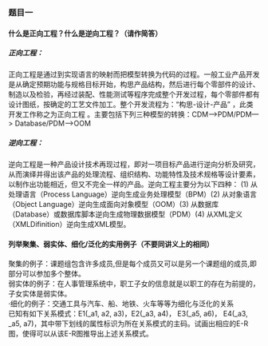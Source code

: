### 题目一
#### 什么是正向工程？什么是逆向工程？（请作简答）
##### 正向工程：
正向工程是通过到实现语言的映射而把模型转换为代码的过程。一般工业产品开发是从确定预期功能与规格目标开始，构思产品结构，然后进行每个零部件的设计、制造以及检验，再经过装配、性能测试等程序完成整个开发过程，每个零部件都有设计图纸，按确定的工艺文件加工。整个开发流程为：“构思-设计-产品” ，此类开发工作称之为正向工程 。主要包括下列三种模型的转换：CDM—>PDM/PDM—> Database/PDM—>OOM
##### 逆向工程：
逆向工程是一种产品设计技术再现过程，即对一项目标产品进行逆向分析及研究，从而演绎并得出该产品的处理流程、组织结构、功能特性及技术规格等设计要素，以制作出功能相近，但又不完全一样的产品。逆向工程主要分为以下四种： (1) 从处理语言（Process Language）逆向生成业务处理模型（BPM）(2) 从对象语言（Object Language）逆向生成面向对象模型（OOM）(3) 从数据库（Database）或数据库脚本逆向生成物理数据模型（PDM）(4) 从XML定义（XMLDifinition）逆向生成XML模型。
#### 列举聚集、弱实体、细化/泛化的实用例子（不要同讲义上的相同）
聚集的例子：课题组包含许多成员,但是每个成员又可以是另一个课题组的成员,即部分可以参加多个整体。  
弱实体的例子：在人事管理系统中，职工子女的信息就是以职工的存在为前提的，子女实体是弱实体。  
·细化的例子：交通工具与汽车、船、地铁、火车等等为细化与泛化的关系  
已知有如下关系模式：E1(_a1, a2, a3)，E2(_a3, a4)， E3(_a5, a6)， E4(_a3, _a5, a7)，其中带下划线的属性标识为所在关系模式的主码。试画出相应的E-R图，使得可以从该E-R图推导出上述关系模式。
